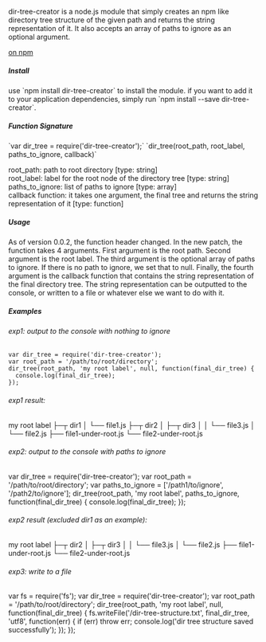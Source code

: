 <p>dir-tree-creator is a node.js module that simply creates an npm like directory tree structure of the given path and returns the string representation of it. It also accepts an array of paths to ignore as an optional argument.</p>

<a href="https://www.npmjs.com/package/dir-tree-creator" target="_blank">on npm</a>

<h5>Install</h5>
  <p>use `npm install dir-tree-creator` to install the module. if you want to add it to your application dependencies, simply run `npm install --save dir-tree-creator`.</p>

<h5>Function Signature</h5>
`var dir_tree = require('dir-tree-creator');`
`dir_tree(root_path, root_label, paths_to_ignore, callback)`  

root_path: path to root directory [type: string]  
root_label: label for the root node of the directory tree [type: string]  
paths_to_ignore: list of paths to ignore [type: array]  
callback function: it takes one argument, the final tree and returns the string representation of it [type: function]
	
<h5>Usage</h5>
  <p>As of version 0.0.2, the function header changed. In the new patch, the function takes 4 arguments. First argument is the root path. Second argument is the root label. The third argument is the optional array of paths to ignore. If there is no path to ignore, we set that to null. Finally, the fourth argument is the callback function that contains the string representation of the final directory tree. The string representation can be outputted to the console, or written to a file or whatever else we want to do with it.</p>

<h5>Examples</h5>

<h6>exp1: output to the console with nothing to ignore</h6>
	
	var dir_tree = require('dir-tree-creator');
	var root_path = '/path/to/root/directory';
	dir_tree(root_path, 'my root label', null, function(final_dir_tree) {
  	  console.log(final_dir_tree);
	});
	
<h6>exp1 result:</h6>
	my root label  
	├─┬ dir1  
	│ └── file1.js  
	├─┬ dir2  
	│ ├─┬ dir3  
	│ │ └── file3.js  
	│ └── file2.js 
	├── file1-under-root.js  
	└── file2-under-root.js  
	
<h6>exp2: output to the console with paths to ignore</h6>
	var dir_tree = require('dir-tree-creator');
	var root_path = '/path/to/root/directory';
	var paths_to_ignore = ['/path1/to/ignore', '/path2/to/ignore'];
	dir_tree(root_path, 'my root label', paths_to_ignore, function(final_dir_tree) {
  	console.log(final_dir_tree);
	});
	
<h6>exp2 result (excluded dir1 as an example):</h6>
	my root label  
	├─┬ dir2 
	│ ├─┬ dir3
	│ │ └── file3.js  
	│ └── file2.js 
	├── file1-under-root.js  
	└── file2-under-root.js  
	
<h6>exp3: write to a file</h6>
	var fs = require('fs');
	var dir_tree = require('dir-tree-creator');
	var root_path = '/path/to/root/directory';
	dir_tree(root_path, 'my root label', null, function(final_dir_tree) {
  	  fs.writeFile('/dir-tree-structure.txt', final_dir_tree, 'utf8', function(err) {
    	    if (err) throw err;
    	    console.log('dir tree structure saved successfully');
  	  });
	});
	
	
	
	
	
	
